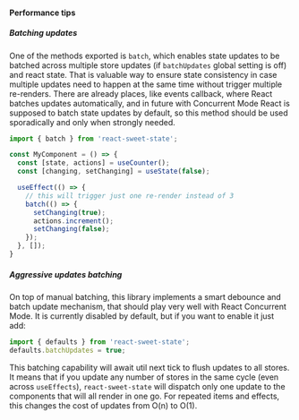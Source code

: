 #### Performance tips

##### Batching updates 

One of the methods exported is `batch`, which enables state updates to be batched across multiple store updates (if `batchUpdates` global setting is off) and react state. That is valuable way to ensure state consistency in case multiple updates need to happen at the same time without trigger multiple re-renders.
There are already places, like events callback, where React batches updates automatically, and in future with Concurrent Mode React is supposed to batch state updates by default, so this method should be used sporadically and only when strongly needed. 

```js
import { batch } from 'react-sweet-state';

const MyComponent = () => {
  const [state, actions] = useCounter();
  const [changing, setChanging] = useState(false);

  useEffect(() => {
    // this will trigger just one re-render instead of 3
    batch(() => {
      setChanging(true);
      actions.increment();
      setChanging(false);
    });
  }, []);
}

```

##### Aggressive updates batching

On top of manual batching, this library implements a smart debounce and batch update mechanism, that should play very well with React Concurrent Mode. It is currently disabled by default, but if you want to enable it just add:

```js
import { defaults } from 'react-sweet-state';
defaults.batchUpdates = true;
```

This batching capability will await util next tick to flush updates to all stores. It means that if you update any number of stores in the same cycle (even across `useEffects`), `react-sweet-state` will dispatch only one update to the components that will all render in one go. For repeated items and effects, this changes the cost of updates from O(n) to O(1).
